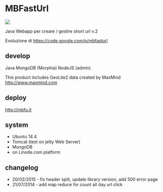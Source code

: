 MBFastUrl
=========

<img src="https://www.codeship.io/projects/8cff5a30-5b61-0131-8528-3672df6788f6/status"/>

Java Webapp per creare / gestire short url v.2

Evoluzione di https://code.google.com/p/mbfasturl

develop	
-------------

Java
MongoDB (Morphia)
NodeJS (admin)

This product includes GeoLite2 data created by MaxMind http://www.maxmind.com

deploy 
-------

<a href="http://mbfu.it">http://mbfu.it</a>


system 
-------
- Ubuntu 14.4
- Tomcat (test on jetty Web Server)
- MongoDB
- on Linode.com platform



changelog
-------

- 20/02/2015 - fix header split, update library version, add 500 error page
- 21/07/2014 - add map reduce for count all day url click



